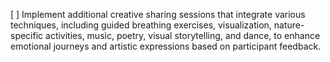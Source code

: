 [ ] Implement additional creative sharing sessions that integrate various techniques, including guided breathing exercises, visualization, nature-specific activities, music, poetry, visual storytelling, and dance, to enhance emotional journeys and artistic expressions based on participant feedback.